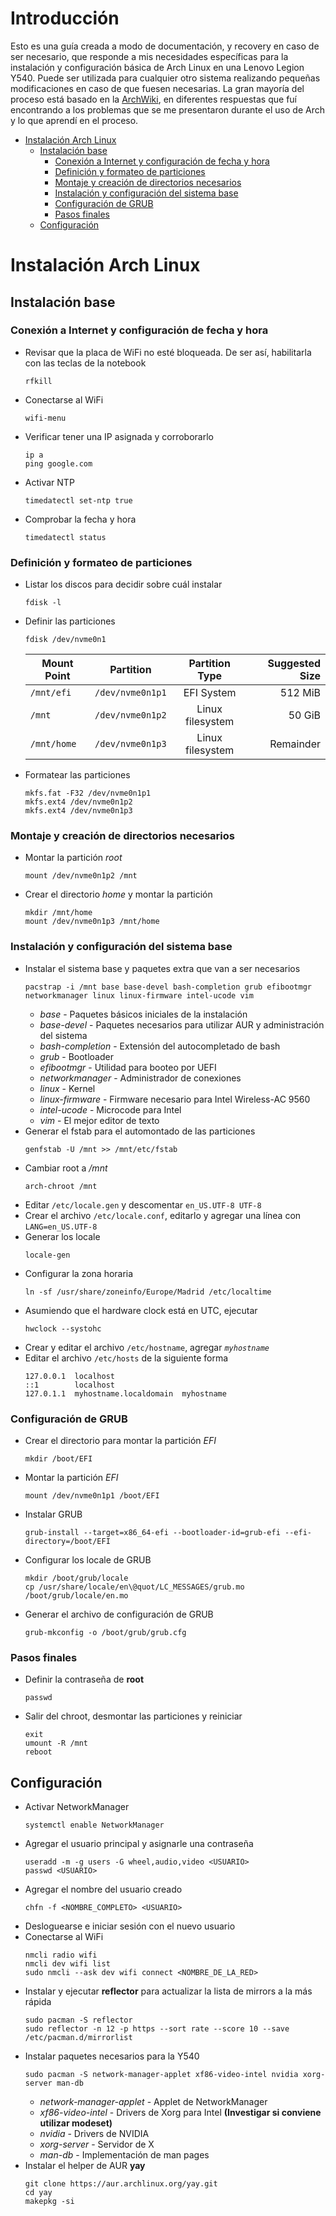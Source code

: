 # Introducción

Esto es una guía creada a modo de documentación, y recovery en caso de ser necesario, que responde a mis necesidades específicas para la instalación y configuración básica de Arch Linux en una Lenovo Legion Y540. Puede ser utilizada para cualquier otro sistema realizando pequeñas modificaciones en caso de que fuesen necesarias. La gran mayoría del proceso está basado en la [ArchWiki](https://wiki.archlinux.org/), en diferentes respuestas que fuí encontrando a los problemas que se me presentaron durante el uso de Arch y lo que aprendí en el proceso.

- [Instalación Arch Linux](#instalaci%c3%b3n-arch-linux)
  - [Instalación base](#instalaci%c3%b3n-base)
    - [Conexión a Internet y configuración de fecha y hora](#conexi%c3%b3n-a-internet-y-configuraci%c3%b3n-de-fecha-y-hora)
    - [Definición y formateo de particiones](#definici%c3%b3n-y-formateo-de-particiones)
    - [Montaje y creación de directorios necesarios](#montaje-y-creaci%c3%b3n-de-directorios-necesarios)
    - [Instalación y configuración del sistema base](#instalaci%c3%b3n-y-configuraci%c3%b3n-del-sistema-base)
    - [Configuración de GRUB](#configuraci%c3%b3n-de-grub)
    - [Pasos finales](#pasos-finales)
  - [Configuración](#configuraci%c3%b3n)

# Instalación Arch Linux

## Instalación base

### Conexión a Internet y configuración de fecha y hora

- Revisar que la placa de WiFi no esté bloqueada. De ser así, habilitarla con las teclas de la notebook
  ```
  rfkill
  ```
- Conectarse al WiFi
  ```
  wifi-menu
  ```
- Verificar tener una IP asignada y corroborarlo
  ```
  ip a
  ping google.com
  ```
- Activar NTP
  ```
  timedatectl set-ntp true
  ```
- Comprobar la fecha y hora
  ```
  timedatectl status
  ```

### Definición y formateo de particiones

- Listar los discos para decidir sobre cuál instalar
  ```
  fdisk -l
  ```
- Definir las particiones
  ```
  fdisk /dev/nvme0n1
  ```
  | Mount Point | Partition        |  Partition Type  | Suggested Size |
  | ----------- | ---------------- | :--------------: | -------------: |
  | `/mnt/efi`  | `/dev/nvme0n1p1` |    EFI System    |        512 MiB |
  | `/mnt`      | `/dev/nvme0n1p2` | Linux filesystem |         50 GiB |
  | `/mnt/home` | `/dev/nvme0n1p3` | Linux filesystem |      Remainder |
- Formatear las particiones
  ```
  mkfs.fat -F32 /dev/nvme0n1p1
  mkfs.ext4 /dev/nvme0n1p2
  mkfs.ext4 /dev/nvme0n1p3
  ```

### Montaje y creación de directorios necesarios

- Montar la partición _root_
  ```
  mount /dev/nvme0n1p2 /mnt
  ```
- Crear el directorio _home_ y montar la partición
  ```
  mkdir /mnt/home
  mount /dev/nvme0n1p3 /mnt/home
  ```

### Instalación y configuración del sistema base

- Instalar el sistema base y paquetes extra que van a ser necesarios
  ```
  pacstrap -i /mnt base base-devel bash-completion grub efibootmgr networkmanager linux linux-firmware intel-ucode vim
  ```
  - _base_ - Paquetes básicos iniciales de la instalación
  - _base-devel_ - Paquetes necesarios para utilizar AUR y administración del sistema
  - _bash-completion_ - Extensión del autocompletado de bash
  - _grub_ - Bootloader
  - _efibootmgr_ - Utilidad para booteo por UEFI
  - _networkmanager_ - Administrador de conexiones
  - _linux_ - Kernel
  - _linux-firmware_ - Firmware necesario para Intel Wireless-AC 9560
  - _intel-ucode_ - Microcode para Intel
  - _vim_ - El mejor editor de texto
- Generar el fstab para el automontado de las particiones
  ```
  genfstab -U /mnt >> /mnt/etc/fstab
  ```
- Cambiar root a _/mnt_
  ```
  arch-chroot /mnt
  ```
- Editar `/etc/locale.gen` y descomentar `en_US.UTF-8 UTF-8`
- Crear el archivo `/etc/locale.conf`, editarlo y agregar una línea con `LANG=en_US.UTF-8`
- Generar los locale
  ```
  locale-gen
  ```
- Configurar la zona horaria
  ```
  ln -sf /usr/share/zoneinfo/Europe/Madrid /etc/localtime
  ```
- Asumiendo que el hardware clock está en UTC, ejecutar
  ```
  hwclock --systohc
  ```
- Crear y editar el archivo `/etc/hostname`, agregar _`myhostname`_
- Editar el archivo `/etc/hosts` de la siguiente forma
  ```
  127.0.0.1  localhost
  ::1        localhost
  127.0.1.1  myhostname.localdomain  myhostname
  ```

### Configuración de GRUB

- Crear el directorio para montar la partición _EFI_

  ```
  mkdir /boot/EFI
  ```

- Montar la partición _EFI_
  ```
  mount /dev/nvme0n1p1 /boot/EFI
  ```
- Instalar GRUB
  ```
  grub-install --target=x86_64-efi --bootloader-id=grub-efi --efi-directory=/boot/EFI
  ```
- Configurar los locale de GRUB
  ```
  mkdir /boot/grub/locale
  cp /usr/share/locale/en\@quot/LC_MESSAGES/grub.mo /boot/grub/locale/en.mo
  ```
- Generar el archivo de configuración de GRUB
  ```
  grub-mkconfig -o /boot/grub/grub.cfg
  ```

### Pasos finales

- Definir la contraseña de **root**
  ```
  passwd
  ```
- Salir del chroot, desmontar las particiones y reiniciar
  ```
  exit
  umount -R /mnt
  reboot
  ```

## Configuración

- Activar NetworkManager
  ```
  systemctl enable NetworkManager
  ```
- Agregar el usuario principal y asignarle una contraseña
  ```
  useradd -m -g users -G wheel,audio,video <USUARIO>
  passwd <USUARIO>
  ```
- Agregar el nombre del usuario creado
  ```
  chfn -f <NOMBRE_COMPLETO> <USUARIO>
  ```
- Desloguearse e iniciar sesión con el nuevo usuario
- Conectarse al WiFi
  ```
  nmcli radio wifi
  nmcli dev wifi list
  sudo nmcli --ask dev wifi connect <NOMBRE_DE_LA_RED>
  ```
- Instalar y ejecutar **reflector** para actualizar la lista de mirrors a la más rápida
  ```
  sudo pacman -S reflector
  sudo reflector -n 12 -p https --sort rate --score 10 --save /etc/pacman.d/mirrorlist
  ```
- Instalar paquetes necesarios para la Y540
  ```
  sudo pacman -S network-manager-applet xf86-video-intel nvidia xorg-server man-db
  ```
  - _network-manager-applet_ - Applet de NetworkManager
  - _xf86-video-intel_ - Drivers de Xorg para Intel **(Investigar si conviene utilizar modeset)**
  - _nvidia_ - Drivers de NVIDIA
  - _xorg-server_ - Servidor de X
  - _man-db_ - Implementación de man pages
- Instalar el helper de AUR **yay**
  ```
  git clone https://aur.archlinux.org/yay.git
  cd yay
  makepkg -si
  ```
  <!--
  TODO AGREGAR ACA LIGHTDM COMO DISPLAY MANAGER Y LIGHTDM-MINI-GREETER
  TODO INVESTIGAR DIFERENTES TEMAS PARA LIGHTDM
  TODO HACER UN SYSTEMCTL ENABLE Y EL DISPLAY MANGER QUE HAYA INSTALADO (LIGHTDM)
  TODO INSTALAR CHROME
  TODO INSTALAR DELUGE
  TODO INSTALAR DELUGE
  TODO PROBAR NEWSBOAT
  TODO PROBAR REMMINA
  TODO PROBAR URXVT Y TERMITE
  TODO COMPARAR SCREEN CON TMUX
  TODO PROBAR RANGER
  TODO PROBAR THUNAR
  TODO INVESTIGAR KEYBOARD LAYOUT SWITCHERS
  TODO WATERFALL PARECE UNA BUENA ALTERNATIVA PARA VER FUENTES
  TODO PROBAR CLIGHT PARA EL BRILLO DE LA PANTALLA Y QUE LO AJUSTE AUTOMATICAMENTE
  TODO PROBAR QUE XBACKLIGHT FUNCIONE CON MODESETTING EN INTEL
  TODO INVESTIGAR BLUETOOTH, BLUEMAN, BLUEZ Y BLUEZ-UTILS
  TODO INVESTIGAR SXHKD COMO REEMPLAZO DE i3 EN LA ASIGNACION DE HOTKEYS
  TODO INVESTIGAR DIFERENTES SOLUCIONES DE BACKUP
  TODO AGREGAR FEH
  TODO AGREGAR FOFI
  TODO INVESTIGAR LOGOUT UI
  TODO AGREGAR INSTRUCCIONES PARA EL SCROLLING NATURAL DEL TRACKPAD
  TODO AGREGAR INSTRUCCIONES PARA EL TAP TO CLICK
  TODO TEMA PERSONALIZADO DE GRUB
  TODO GRUB HOLD SHIFT PROBAR FUNCIONAMIENTO
  TODO PROBAR PANTALLA DE BLOQUEO DE i3
  TODO INVESTIGAR BLUR EN COMPTON (PICOM) U OTRO COMPOSITOR
  TODO INVESTIGAR UNDERVOLT
  TODO INVESTIGAR OPTIMUS
  TODO CONFIGURACION DE i3
  TODO INSTRUCCIONES PARA QUE FUNCIONE EL CONTROL DEL BRILLO (XBACKLIGHT)
  TODO INVESTIGAR PLYMOUTH Y OTROS BOOT SPLASH SCREEN
  TODO INVESTIGAR CPU FREQUENCY SCALING
  TODO LEER IMPROVING PERFORMANCE EN LA WIKI
  TODO LEER SOLID STATE DRIVE EN LA WIKI
  TODO CUSTOMIZAR EL PROMPT PS1
  TODO LEER SYSTEM MAINTENANCE EN LA WIKI
  TODO LEER SECURITY EN LA WIKI
  -->

